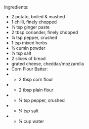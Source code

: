 Ingredients:
 - 2 potato, boiled & mashed
 - 1 chilli, finely chopped
 - ½ tsp ginger paste
 - 2 tbsp coriander, finely chopped
 - ¼ tsp pepper, crushed
 - 1 tsp mixed herbs
 - ¼ cumin powder
 - ½ tsp salt
 - 2 slices of bread
 - grated cheese, cheddar/mozzarella
 - Corn Flour Batter:
 - - 2 tbsp corn flour
 - - 2 tbsp plain flour
 - - ¼ tsp pepper, crushed
 - - ¼ tsp salt
 - - ¼ cup water